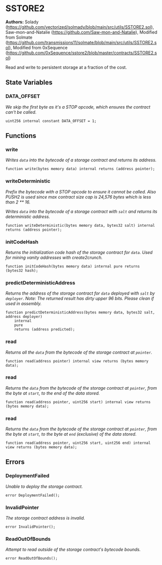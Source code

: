 # SSTORE2
**Authors:**
Solady (https://github.com/vectorized/solmady/blob/main/src/utils/SSTORE2.sol), Saw-mon-and-Natalie (https://github.com/Saw-mon-and-Natalie), Modified from Solmate (https://github.com/transmissions11/solmate/blob/main/src/utils/SSTORE2.sol), Modified from 0xSequence (https://github.com/0xSequence/sstore2/blob/master/contracts/SSTORE2.sol)

Read and write to persistent storage at a fraction of the cost.


## State Variables
### DATA_OFFSET
*We skip the first byte as it's a STOP opcode,
which ensures the contract can't be called.*


```solidity
uint256 internal constant DATA_OFFSET = 1;
```


## Functions
### write

*Writes `data` into the bytecode of a storage contract and returns its address.*


```solidity
function write(bytes memory data) internal returns (address pointer);
```

### writeDeterministic

*Prefix the bytecode with a STOP opcode to ensure it cannot be called.
Also PUSH2 is used since max contract size cap is 24,576 bytes which is less than 2 ** 16.*

*Writes `data` into the bytecode of a storage contract with `salt`
and returns its deterministic address.*


```solidity
function writeDeterministic(bytes memory data, bytes32 salt) internal returns (address pointer);
```

### initCodeHash

*Returns the initialization code hash of the storage contract for `data`.
Used for mining vanity addresses with create2crunch.*


```solidity
function initCodeHash(bytes memory data) internal pure returns (bytes32 hash);
```

### predictDeterministicAddress

*Returns the address of the storage contract for `data`
deployed with `salt` by `deployer`.
Note: The returned result has dirty upper 96 bits. Please clean if used in assembly.*


```solidity
function predictDeterministicAddress(bytes memory data, bytes32 salt, address deployer)
    internal
    pure
    returns (address predicted);
```

### read

*Returns all the `data` from the bytecode of the storage contract at `pointer`.*


```solidity
function read(address pointer) internal view returns (bytes memory data);
```

### read

*Returns the `data` from the bytecode of the storage contract at `pointer`,
from the byte at `start`, to the end of the data stored.*


```solidity
function read(address pointer, uint256 start) internal view returns (bytes memory data);
```

### read

*Returns the `data` from the bytecode of the storage contract at `pointer`,
from the byte at `start`, to the byte at `end` (exclusive) of the data stored.*


```solidity
function read(address pointer, uint256 start, uint256 end) internal view returns (bytes memory data);
```

## Errors
### DeploymentFailed
*Unable to deploy the storage contract.*


```solidity
error DeploymentFailed();
```

### InvalidPointer
*The storage contract address is invalid.*


```solidity
error InvalidPointer();
```

### ReadOutOfBounds
*Attempt to read outside of the storage contract's bytecode bounds.*


```solidity
error ReadOutOfBounds();
```

